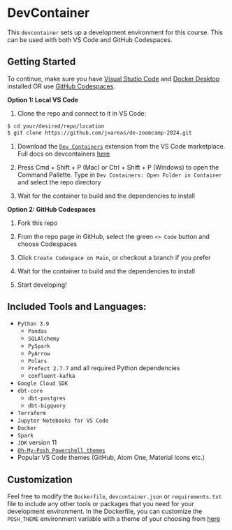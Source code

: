 # DevContainer

This `devcontainer` sets up a development environment for this course. This can be used with both VS Code and GitHub
Codespaces.

## Getting Started

To continue, make sure you have [Visual Studio Code](https://code.visualstudio.com/)
and [Docker Desktop](https://www.docker.com/products/docker-desktop/) installed OR
use [GitHub Codespaces](https://github.com/features/codespaces).

**Option 1: Local VS Code**

1. Clone the repo and connect to it in VS Code:

```bash
$ cd your/desired/repo/location
$ git clone https://github.com/jxareas/de-zoomcamp-2024.git
```

1. Download
   the [`Dev Containers`](https://marketplace.visualstudio.com/items?itemName=ms-vscode-remote.remote-containers)
   extension from the VS Code marketplace. Full docs on
   devcontainers [here](https://marketplace.visualstudio.com/items?itemName=ms-vscode-remote.remote-containers)

2. Press Cmd + Shift + P (Mac) or Ctrl + Shift + P (Windows) to open the Command Pallette. Type
   in `Dev Containers: Open Folder in Container` and select the repo directory

3. Wait for the container to build and the dependencies to install

**Option 2: GitHub Codespaces**

1. Fork this repo

2. From the repo page in GitHub, select the green `<> Code` button and choose Codespaces

3. Click `Create Codespace on Main`, or checkout a branch if you prefer

4. Wait for the container to build and the dependencies to install

5. Start developing!

## Included Tools and Languages:

* `Python 3.9`
  - `Pandas`
  - `SQLAlchemy`
  - `PySpark`
  - `PyArrow`
  - `Polars`
  - `Prefect 2.7.7` and all required Python dependencies
  - `confluent-kafka`
* `Google Cloud SDK`
* `dbt-core`
  - `dbt-postgres`
  - `dbt-bigquery`
* `Terraform`
* `Jupyter Notebooks for VS Code`
* `Docker`
* `Spark`
* `JDK` version 11
* [`Oh-My-Posh Powershell themes`](https://github.com/JanDeDobbeleer/oh-my-posh)
* Popular VS Code themes (GitHub, Atom One, Material Icons etc.)

## Customization

Feel free to modify the `Dockerfile`, `devcontainer.json` or `requirements.txt` file to include any other tools or
packages that you need for your development environment. In the Dockerfile, you can customize the `POSH_THEME`
environment variable with a theme of your choosing from [here](https://ohmyposh.dev/docs/themes)
